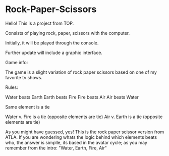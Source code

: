# Rock-Paper-Scissors

Hello! This is a project from TOP.

Consists of playing rock, paper, scissors with the computer.

Initially, it will be played through the console.

Further update will include a graphic interface.


Game info:

The game is a slight variation of rock paper scissors based on one 
of my favorite tv shows.

Rules: 

Water beats Earth
Earth beats Fire
Fire beats Air
Air beats Water

Same element is a tie

Water v. Fire is a tie (opposite elements are tie)
Air v. Earth is a tie (opposite elements are tie)

As you might have guessed, yes! This is the rock paper scissor version from ATLA.
If you are wondering whats the logic behind which elements beats who,
the answer is simplle, its based in the avatar cycle; as you may remember from
the intro: "Water, Earth, Fire, Air" 
